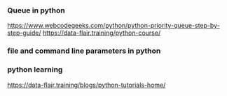 ### Queue in python

https://www.webcodegeeks.com/python/python-priority-queue-step-by-step-guide/
https://data-flair.training/python-course/

### file and command line parameters in python




### python learning
https://data-flair.training/blogs/python-tutorials-home/

